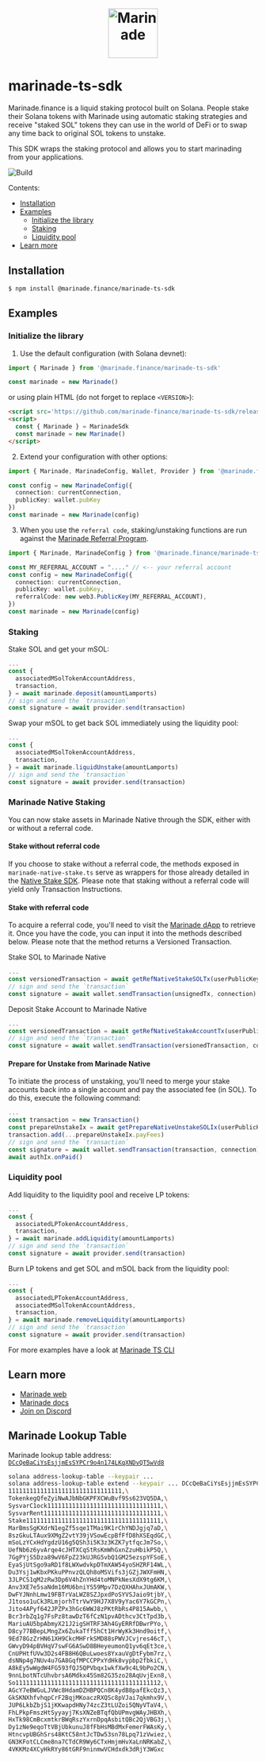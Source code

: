 # <p align="center"><a href="https://marinade.finance/"><img src="https://raw.githubusercontent.com/marinade-finance/liquid-staking-program/main/Docs/img/MNDE.png" height="100" alt="Marinade"></a>

# marinade-ts-sdk

Marinade.finance is a liquid staking protocol built on Solana. People stake their Solana tokens with Marinade using automatic staking strategies and receive "staked SOL" tokens they can use in the world of DeFi or to swap any time back to original SOL tokens to unstake.

This SDK wraps the staking protocol and allows you to start marinading from your applications.

![Build](https://github.com/marinade-finance/marinade-ts-sdk/actions/workflows/build-test.yml/badge.svg)

Contents:
- [Installation](#installation)
- [Examples](#examples)
   - [Initialize the library](#initialize-the-library)
   - [Staking](#staking)
   - [Liquidity pool](#liquidity-pool)
- [Learn more](#learn-more)

## Installation
```bash
$ npm install @marinade.finance/marinade-ts-sdk
```

## Examples

### Initialize the library

1) Use the default configuration (with Solana devnet):
```ts
import { Marinade } from '@marinade.finance/marinade-ts-sdk'

const marinade = new Marinade()
```
or using plain HTML (do not forget to replace `<VERSION>`):
```html
<script src='https://github.com/marinade-finance/marinade-ts-sdk/releases/download/<VERSION>/marinade-ts-sdk.min.js'></script>
<script>
  const { Marinade } = MarinadeSdk
  const marinade = new Marinade()
</script>
```

2) Extend your configuration with other options:
```ts
import { Marinade, MarinadeConfig, Wallet, Provider } from '@marinade.finance/marinade-ts-sdk'

const config = new MarinadeConfig({
  connection: currentConnection,
  publicKey: wallet.pubKey
})
const marinade = new Marinade(config)
```

3) When you use the `referral code`, staking/unstaking functions are run against the [Marinade Referral Program](https://github.com/marinade-finance/liquid-staking-referral-program).
```ts
import { Marinade, MarinadeConfig } from '@marinade.finance/marinade-ts-sdk'

const MY_REFERRAL_ACCOUNT = "...." // <-- your referral account
const config = new MarinadeConfig({
  connection: currentConnection,
  publicKey: wallet.pubKey,
  referralCode: new web3.PublicKey(MY_REFERRAL_ACCOUNT),
})
const marinade = new Marinade(config)
```

### Staking

Stake SOL and get your mSOL:
```ts
...
const {
  associatedMSolTokenAccountAddress,
  transaction,
} = await marinade.deposit(amountLamports)
// sign and send the `transaction`
const signature = await provider.send(transaction)
```

Swap your mSOL to get back SOL immediately using the liquidity pool:
```ts
...
const {
  associatedMSolTokenAccountAddress,
  transaction,
} = await marinade.liquidUnstake(amountLamports)
// sign and send the `transaction`
const signature = await provider.send(transaction)
```

### Marinade Native Staking

You can now stake assets in Marinade Native through the SDK, either with or without a referral code.

#### Stake without referral code
If you choose to stake without a referral code, the methods exposed in `marinade-native-stake.ts` serve as wrappers for those already detailed in the [Native Stake SDK](https://www.npmjs.com/package/@marinade.finance/native-staking-sdk).
Please note that staking without a referral code will yield only Transaction Instructions.

#### Stake with referral code
To acquire a referral code, you'll need to visit the [Marinade dApp](https://marinade.finance/app/earn/) to retrieve it.
Once you have the code, you can input it into the methods described below. Please note that the method returns a Versioned Transaction.

Stake SOL to Marinade Native
```ts
...
const versionedTransaction = await getRefNativeStakeSOLTx(userPublicKey, amountLamports, refCode)
// sign and send the `transaction`
const signature = await wallet.sendTransaction(unsignedTx, connection)
```

Deposit Stake Account to Marinade Native
```ts
...
const versionedTransaction = await getRefNativeStakeAccountTx(userPublicKey, stakeAccountAddress, refCode)
// sign and send the `transaction`
const signature = await wallet.sendTransaction(versionedTransaction, connection)
```

#### Prepare for Unstake from Marinade Native
To initiate the process of unstaking, you'll need to merge your stake accounts back into a single account and pay the associated fee (in SOL). To do this, execute the following command:

```ts
...
const transaction = new Transaction()
const prepareUnstakeIx = await getPrepareNativeUnstakeSOLIx(userPublicKey, amountLamports)
transaction.add(...prepareUnstakeIx.payFees)
// sign and send the `transaction`
const signature = await wallet.sendTransaction(transaction, connection)
await authIx.onPaid()
```

### Liquidity pool

Add liquidity to the liquidity pool and receive LP tokens:
```ts
...
const {
  associatedLPTokenAccountAddress,
  transaction,
} = await marinade.addLiquidity(amountLamports)
// sign and send the `transaction`
const signature = await provider.send(transaction)
```

Burn LP tokens and get SOL and mSOL back from the liquidity pool:
```ts
...
const {
  associatedLPTokenAccountAddress,
  associatedMSolTokenAccountAddress,
  transaction,
} = await marinade.removeLiquidity(amountLamports)
// sign and send the `transaction`
const signature = await provider.send(transaction)
```

For more examples have a look at [Marinade TS CLI](https://github.com/marinade-finance/marinade-ts-cli)

## Learn more
- [Marinade web](https://marinade.finance)
- [Marinade docs](https://docs.marinade.finance/)
- [Join on Discord](https://discord.com/invite/6EtUf4Euu6)

## Marinade Lookup Table
Marinade lookup table address: [`DCcQeBaCiYsEsjjmEsSYPCr9o4n174LKqXNDvQT5wVd8`](https://solscan.io/account/DCcQeBaCiYsEsjjmEsSYPCr9o4n174LKqXNDvQT5wVd8#tableEntries)
```bash
solana address-lookup-table --keypair ...
solana address-lookup-table extend --keypair ... DCcQeBaCiYsEsjjmEsSYPCr9o4n174LKqXNDvQT5wVd8 --addresses \
11111111111111111111111111111111,\
TokenkegQfeZyiNwAJbNbGKPFXCWuBvf9Ss623VQ5DA,\
SysvarC1ock11111111111111111111111111111111,\
SysvarRent111111111111111111111111111111111,\
Stake11111111111111111111111111111111111111,\
MarBmsSgKXdrN1egZf5sqe1TMai9K1rChYNDJgjq7aD,\
8szGkuLTAux9XMgZ2vtY39jVSowEcpBfFfD8hXSEqdGC,\
mSoLzYCxHdYgdzU16g5QSh3i5K3z3KZK7ytfqcJm7So,\
UefNb6z6yvArqe4cJHTXCqStRsKmWhGxnZzuHbikP5Q,\
7GgPYjS5Dza89wV6FpZ23kUJRG5vbQ1GM25ezspYFSoE,\
EyaSjUtSgo9aRD1f8LWXwdvkpDTmXAW54yoSHZRF14WL,\
Du3Ysj1wKbxPKkuPPnvzQLQh8oMSVifs3jGZjJWXFmHN,\
3JLPCS1qM2zRw3Dp6V4hZnYHd4toMNPkNesXdX9tg6KM,\
Anv3XE7e5saNdm16MU6bniYS59Mpv7DzQXHAhxJUmAKW,\
DwFYJNnhLmw19FBTrVaLWZ8SZJpxdPoSYVSJaio9tjbY,\
J1toso1uCk3RLmjorhTtrVwY9HJ7X8V9yYac6Y7kGCPn,\
Jito4APyf642JPZPx3hGc6WWJ8zPKtRbRs4P815Awbb,\
Bcr3rbZq1g7FsPz8tawDzT6fCzN1pvADthcv3CtTpd3b,\
MariuAU5bpAbmyX21J2igSHTRF3Ah4GyERRfDBwrPYo,\
D8cy77BBepLMngZx6ZukaTff5hCt1HrWyKk3Hnd9oitf,\
9Ed78GzZrHN61XH9CkcMHFrkSMD88sPWVJCvjres46cT,\
GWvyD94pBVHqV7swFG6ASwD8BHeyeumonQ1yv6qEt3ce,\
CnUPHtfUVw3D2s4FB8H6QBuLwoes8YxauVgDtFybm7rz,\
dsNNp4g7NUv4u7GA8GqfMPCCPPxYdHk8vypbp2fbkiC,\
A8kEy5wWgdW4FG593fQJ5QPVbqx1wkfXw9c4L9bPo2CN,\
9nnLbotNTcUhvbrsA6Mdkx45Sm82G35zo28AqUvjExn8,\
So11111111111111111111111111111111111111112,\
AGcY7eBWGuLJVWc8HdamDZHBPQCn8K4ydB8pafEkcQz3,\
GkSKNXhfvhqpCrF2BqjMKoaczRXQSc8pVJai7qkmhx9V,\
JUP6LkbZbjS1jKKwapdHNy74zcZ3tLUZoi5QNyVTaV4,\
FhLPkpFmszHtSyyayj7KsXNZeBTqfQbUPmvgWAyJHBXh,\
HxTk98CmBcxmtkrBWqRszYxrnDpqAsbitQBc2QjVBG3j,\
Dy1zNe9eqoTtVBjUbkunuJ8fFbHsMBdMxFemerFWAsKy,\
HtncvpUBGhSrs48KtC58ntJcTDw53sn78Lpq71zVwiez,\
GN3KFotCLCme8na7CTdCR9Wy6CTxHmjmHvXaLnNRKabZ,\
4VKKMz4XCyHkRYy86tGRF9ninmwVCHdxdk3dRjY3WGxc
```
